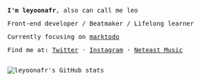<br />

<samp>
  
**I'm leyoonafr**, also can call me leo

Front-end developer / Beatmaker / Lifelong learner

Currently focusing on [marktodo](https://github.com/codeacme17/marktodo)

Find me at: [Twitter](https://twitter.com/codeacme17) · [Instagram](https://www.instagram.com/leyoonafr/) · [Neteast Music](https://music.163.com/#/user/home?id=335823191)
</samp>
<br />
<br />

![leyoonafr's GitHub stats](https://github-readme-stats.vercel.app/api?username=codeacme17&bg_color=30,171717,1e1e1e&title_color=fff&text_color=d4d4d8&hide_border=true)
